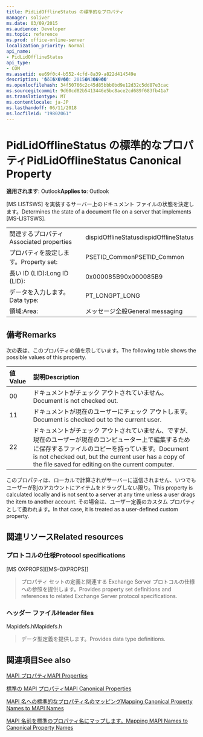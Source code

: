 ```yaml
---
title: PidLidOfflineStatus の標準的なプロパティ
manager: soliver
ms.date: 03/09/2015
ms.audience: Developer
ms.topic: reference
ms.prod: office-online-server
localization_priority: Normal
api_name:
- PidLidOfflineStatus
api_type:
- COM
ms.assetid: ee69f0c4-b552-4cfd-8a39-a822d414549e
description: '�ŏI�X�V��: 2015�N3��9��'
ms.openlocfilehash: 34f50766c2c45d85bbb0bd9e12d32c5dd87e3cac
ms.sourcegitcommit: 9d60cd82b5413446e5bc8ace2cd689f683fb41a7
ms.translationtype: MT
ms.contentlocale: ja-JP
ms.lasthandoff: 06/11/2018
ms.locfileid: "19802061"
---
```

# <a name="pidlidofflinestatus-canonical-property"></a><span data-ttu-id="98f4a-103">PidLidOfflineStatus の標準的なプロパティ</span><span class="sxs-lookup"><span data-stu-id="98f4a-103">PidLidOfflineStatus Canonical Property</span></span>

  
  
<span data-ttu-id="98f4a-104">**適用されます**: Outlook</span><span class="sxs-lookup"><span data-stu-id="98f4a-104">**Applies to**: Outlook</span></span> 
  
<span data-ttu-id="98f4a-105">[MS LISTSWS] を実装するサーバー上のドキュメント ファイルの状態を決定します。</span><span class="sxs-lookup"><span data-stu-id="98f4a-105">Determines the state of a document file on a server that implements [MS-LISTSWS].</span></span>
  
|||
|:-----|:-----|
|<span data-ttu-id="98f4a-106">関連するプロパティ</span><span class="sxs-lookup"><span data-stu-id="98f4a-106">Associated properties</span></span>  <br/> |<span data-ttu-id="98f4a-107">dispidOfflineStatus</span><span class="sxs-lookup"><span data-stu-id="98f4a-107">dispidOfflineStatus</span></span>  <br/> |
|<span data-ttu-id="98f4a-108">プロパティを設定します。</span><span class="sxs-lookup"><span data-stu-id="98f4a-108">Property set:</span></span>  <br/> |<span data-ttu-id="98f4a-109">PSETID_Common</span><span class="sxs-lookup"><span data-stu-id="98f4a-109">PSETID_Common</span></span>  <br/> |
|<span data-ttu-id="98f4a-110">長い ID (LID):</span><span class="sxs-lookup"><span data-stu-id="98f4a-110">Long ID (LID):</span></span>  <br/> |<span data-ttu-id="98f4a-111">0x000085B9</span><span class="sxs-lookup"><span data-stu-id="98f4a-111">0x000085B9</span></span>  <br/> |
|<span data-ttu-id="98f4a-112">データを入力します。</span><span class="sxs-lookup"><span data-stu-id="98f4a-112">Data type:</span></span>  <br/> |<span data-ttu-id="98f4a-113">PT_LONG</span><span class="sxs-lookup"><span data-stu-id="98f4a-113">PT_LONG</span></span>  <br/> |
|<span data-ttu-id="98f4a-114">領域:</span><span class="sxs-lookup"><span data-stu-id="98f4a-114">Area:</span></span>  <br/> |<span data-ttu-id="98f4a-115">メッセージ全般</span><span class="sxs-lookup"><span data-stu-id="98f4a-115">General messaging</span></span>  <br/> |
   
## <a name="remarks"></a><span data-ttu-id="98f4a-116">備考</span><span class="sxs-lookup"><span data-stu-id="98f4a-116">Remarks</span></span>

<span data-ttu-id="98f4a-117">次の表は、このプロパティの値を示しています。</span><span class="sxs-lookup"><span data-stu-id="98f4a-117">The following table shows the possible values of this property.</span></span>
  
|<span data-ttu-id="98f4a-118">**値**</span><span class="sxs-lookup"><span data-stu-id="98f4a-118">**Value**</span></span>|<span data-ttu-id="98f4a-119">**説明**</span><span class="sxs-lookup"><span data-stu-id="98f4a-119">**Description**</span></span>|
|:-----|:-----|
|<span data-ttu-id="98f4a-120">0</span><span class="sxs-lookup"><span data-stu-id="98f4a-120">0</span></span>  <br/> |<span data-ttu-id="98f4a-121">ドキュメントがチェック アウトされていません。</span><span class="sxs-lookup"><span data-stu-id="98f4a-121">Document is not checked out.</span></span>  <br/> |
|<span data-ttu-id="98f4a-122">1</span><span class="sxs-lookup"><span data-stu-id="98f4a-122">1</span></span>  <br/> |<span data-ttu-id="98f4a-123">ドキュメントが現在のユーザーにチェック アウトします。</span><span class="sxs-lookup"><span data-stu-id="98f4a-123">Document is checked out to the current user.</span></span>  <br/> |
|<span data-ttu-id="98f4a-124">2</span><span class="sxs-lookup"><span data-stu-id="98f4a-124">2</span></span>  <br/> |<span data-ttu-id="98f4a-125">ドキュメントがチェック アウトされていません、ですが、現在のユーザーが現在のコンピューター上で編集するために保存するファイルのコピーを持っています。</span><span class="sxs-lookup"><span data-stu-id="98f4a-125">Document is not checked out, but the current user has a copy of the file saved for editing on the current computer.</span></span>  <br/> |
   
<span data-ttu-id="98f4a-126">このプロパティは、ローカルで計算されがサーバーに送信されません、いつでもユーザーが別のアカウントにアイテムをドラッグしない限り。</span><span class="sxs-lookup"><span data-stu-id="98f4a-126">This property is calculated locally and is not sent to a server at any time unless a user drags the item to another account.</span></span> <span data-ttu-id="98f4a-127">その場合は、ユーザー定義のカスタム プロパティとして扱われます。</span><span class="sxs-lookup"><span data-stu-id="98f4a-127">In that case, it is treated as a user-defined custom property.</span></span>
  
## <a name="related-resources"></a><span data-ttu-id="98f4a-128">関連リソース</span><span class="sxs-lookup"><span data-stu-id="98f4a-128">Related resources</span></span>

### <a name="protocol-specifications"></a><span data-ttu-id="98f4a-129">プロトコルの仕様</span><span class="sxs-lookup"><span data-stu-id="98f4a-129">Protocol specifications</span></span>

<span data-ttu-id="98f4a-130">[MS OXPROPS]</span><span class="sxs-lookup"><span data-stu-id="98f4a-130">[[MS-OXPROPS]]</span></span> 
  
> <span data-ttu-id="98f4a-131">プロパティ セットの定義と関連する Exchange Server プロトコルの仕様への参照を提供します。</span><span class="sxs-lookup"><span data-stu-id="98f4a-131">Provides property set definitions and references to related Exchange Server protocol specifications.</span></span>
    
### <a name="header-files"></a><span data-ttu-id="98f4a-132">ヘッダー ファイル</span><span class="sxs-lookup"><span data-stu-id="98f4a-132">Header files</span></span>

<span data-ttu-id="98f4a-133">Mapidefs.h</span><span class="sxs-lookup"><span data-stu-id="98f4a-133">Mapidefs.h</span></span>
  
> <span data-ttu-id="98f4a-134">データ型定義を提供します。</span><span class="sxs-lookup"><span data-stu-id="98f4a-134">Provides data type definitions.</span></span>
    
## <a name="see-also"></a><span data-ttu-id="98f4a-135">関連項目</span><span class="sxs-lookup"><span data-stu-id="98f4a-135">See also</span></span>



[<span data-ttu-id="98f4a-136">MAPI プロパティ</span><span class="sxs-lookup"><span data-stu-id="98f4a-136">MAPI Properties</span></span>](mapi-properties.md)
  
[<span data-ttu-id="98f4a-137">標準の MAPI プロパティ</span><span class="sxs-lookup"><span data-stu-id="98f4a-137">MAPI Canonical Properties</span></span>](mapi-canonical-properties.md)
  
[<span data-ttu-id="98f4a-138">MAPI 名への標準的なプロパティ名のマッピング</span><span class="sxs-lookup"><span data-stu-id="98f4a-138">Mapping Canonical Property Names to MAPI Names</span></span>](mapping-canonical-property-names-to-mapi-names.md)
  
[<span data-ttu-id="98f4a-139">MAPI 名前を標準のプロパティ名にマップします。</span><span class="sxs-lookup"><span data-stu-id="98f4a-139">Mapping MAPI Names to Canonical Property Names</span></span>](mapping-mapi-names-to-canonical-property-names.md)

